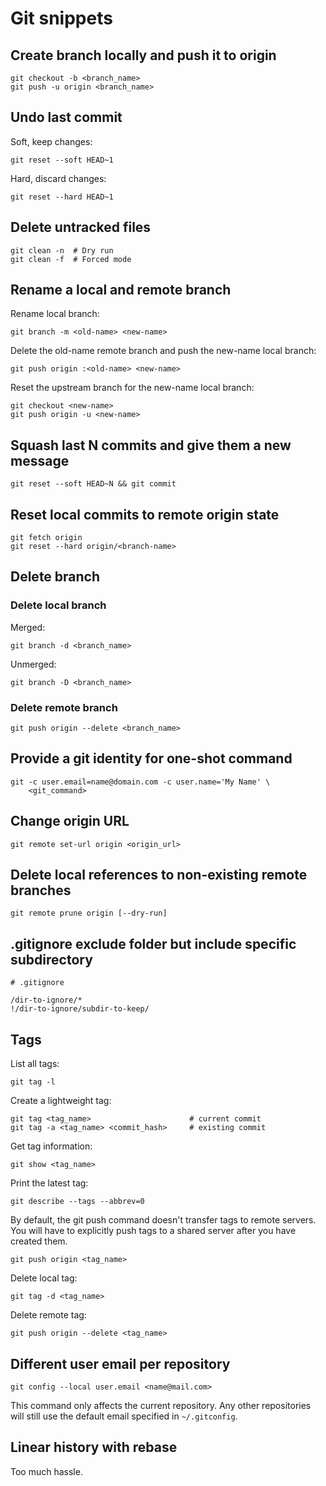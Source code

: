 # Git snippets

## Create branch locally and push it to origin

```console
git checkout -b <branch_name>
git push -u origin <branch_name>
```

## Undo last commit

Soft, keep changes:

```console
git reset --soft HEAD~1
```

Hard, discard changes:

```console
git reset --hard HEAD~1
```

## Delete untracked files

```console
git clean -n  # Dry run
git clean -f  # Forced mode
```

## Rename a local and remote branch

Rename local branch:

```console
git branch -m <old-name> <new-name>
```

Delete the old-name remote branch and push the new-name local branch:

```console
git push origin :<old-name> <new-name>
```

Reset the upstream branch for the new-name local branch:

```console
git checkout <new-name>
git push origin -u <new-name>
```

## Squash last N commits and give them a new message

```console
git reset --soft HEAD~N && git commit
```

## Reset local commits to remote origin state

```console
git fetch origin
git reset --hard origin/<branch-name>
```

## Delete branch

### Delete local branch

Merged:

```console
git branch -d <branch_name>
```

Unmerged:

```console
git branch -D <branch_name>
```

### Delete remote branch

```console
git push origin --delete <branch_name>
```

## Provide a git identity for one-shot command

```console
git -c user.email=name@domain.com -c user.name='My Name' \
    <git_command>
```

## Change origin URL

```console
git remote set-url origin <origin_url>
```

## Delete local references to non-existing remote branches

```console
git remote prune origin [--dry-run]
```

## .gitignore exclude folder but include specific subdirectory

```
# .gitignore

/dir-to-ignore/*
!/dir-to-ignore/subdir-to-keep/
```

## Tags

List all tags:

```console
git tag -l
```

Create a lightweight tag:

```console
git tag <tag_name>                      # current commit
git tag -a <tag_name> <commit_hash>     # existing commit
```

Get tag information:

```console
git show <tag_name>
```

Print the latest tag:

```console
git describe --tags --abbrev=0
```

By default, the git push command doesn't transfer tags to remote servers.
You will have to explicitly push tags to a shared server after you have created them.

```console
git push origin <tag_name>
```

Delete local tag:

```console
git tag -d <tag_name>
```

Delete remote tag:

```console
git push origin --delete <tag_name>
```

## Different user email per repository

```console
git config --local user.email <name@mail.com>
```

This command only affects the current repository. Any other repositories will still use the default email specified in
`~/.gitconfig`.

## Linear history with rebase

Too much hassle.
